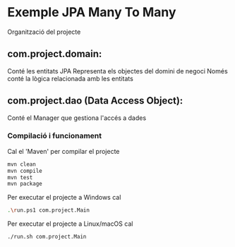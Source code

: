 # Exemple JPA Many To Many #

Organització del projecte

com.project.domain:
-------------------
Conté les entitats JPA
Representa els objectes del domini de negoci
Només conté la lògica relacionada amb les entitats


com.project.dao (Data Access Object):
-------------------------------------
Conté el Manager que gestiona l'accés a dades


### Compilació i funcionament ###

Cal el 'Maven' per compilar el projecte
```bash
mvn clean
mvn compile
mvn test
mvn package
```

Per executar el projecte a Windows cal
```bash
.\run.ps1 com.project.Main
```

Per executar el projecte a Linux/macOS cal
```bash
./run.sh com.project.Main
```